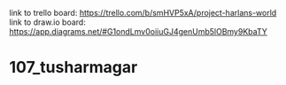 link to trello board: https://trello.com/b/smHVP5xA/project-harlans-world
link to draw.io board: https://app.diagrams.net/#G1ondLmv0oiiuGJ4genUmb5lOBmy9KbaTY
# 107_tusharmagar
